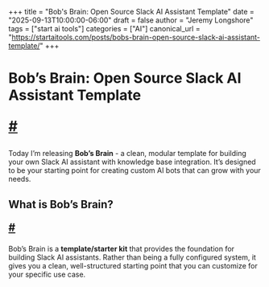 +++
title = "Bob's Brain: Open Source Slack AI Assistant Template"
date = "2025-09-13T10:00:00-06:00"
draft = false
author = "Jeremy Longshore"
tags = ["start ai tools"]
categories = ["AI"]
canonical_url = "https://startaitools.com/posts/bobs-brain-open-source-slack-ai-assistant-template/"
+++

<h1 id="bobs-brain-open-source-slack-ai-assistant-template">
 Bob’s Brain: Open Source Slack AI Assistant Template
<p><a class="anchor" href="#bobs-brain-open-source-slack-ai-assistant-template">#</a></p>
</h1>
<p>Today I’m releasing <strong>Bob’s Brain</strong> - a clean, modular template for building your own Slack AI assistant with knowledge base integration. It’s designed to be your starting point for creating custom AI bots that can grow with your needs.</p>
<h2 id="what-is-bobs-brain">
 What is Bob’s Brain?
<p><a class="anchor" href="#what-is-bobs-brain">#</a></p>
</h2>
<p>Bob’s Brain is a <strong>template/starter kit</strong> that provides the foundation for building Slack AI assistants. Rather than being a fully configured system, it gives you a clean, well-structured starting point that you can customize for your specific use case.</p>
